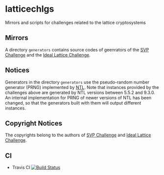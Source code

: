 # latticechlgs
Mirrors and scripts for challenges related to the lattice cryptosystems

## Mirrors
A directory `generators` contains source codes of geenrators of the [SVP Challenge](https://www.latticechallenge.org/svp-challenge/) and the [Ideal Lattice Challenge](https://www.latticechallenge.org/ideallattice-challenge/).

## Notices

Generators in the directory `generators` use the pseudo-random number generator (PRNG) implemented by [NTL](http://www.shoup.net/ntl/).
Note that instances provided by the challenges above are generated by NTL versions between 5.5.2 and 9.3.0.
An internal implementation for PRNG of newer versions of NTL has been changed, so that the generators built with them will output different instances.

## Copyright Notices

The copyrights belong to the authors of [SVP Challenge](https://www.latticechallenge.org/svp-challenge/) and [Ideal Lattice Challenge](https://www.latticechallenge.org/ideallattice-challenge/).

## CI
- Travis CI [![Build Status](https://travis-ci.org/tell/latticechlgs.svg?branch=master)](https://travis-ci.org/tell/latticechlgs)
